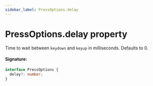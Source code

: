 ```yaml
---
sidebar_label: PressOptions.delay
---
```


# PressOptions.delay property

Time to wait between `keydown` and `keyup` in milliseconds. Defaults to 0.

#### Signature:

```typescript
interface PressOptions {
  delay?: number;
}
```
